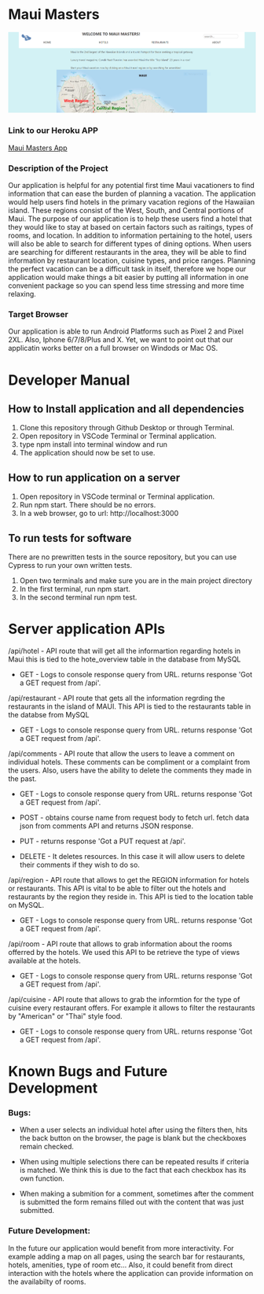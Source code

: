 
# Maui Masters 

![screenshot of front page](maui_masters.PNG)

### Link to our Heroku APP 
[Maui Masters App](https://pure-beyond-09585.herokuapp.com/)

### Description of the Project 
Our application is helpful for any potential first time Maui vacationers to find information that can ease the burden of planning a vacation. The application would help users find hotels in the primary vacation regions of the Hawaiian island. These regions consist of the West, South, and Central portions of Maui. The purpose of our application  is to help these users find a hotel that they would like to stay at based on certain factors such as raitings, types of rooms, and location. In addition to information pertaining to the hotel, users will also be able to search for different types of dining options. When users are searching for different restaurants in the area, they will be able to find information by restaurant location, cuisine types, and price ranges. Planning the perfect vacation can be a difficult task in itself, therefore we hope our application would make things a bit easier by putting all information in one convenient package so you can spend less time stressing and more time relaxing. 


### Target Browser 
Our application is able to run Android Platforms such as Pixel 2 and Pixel 2XL.
Also, Iphone 6/7/8/Plus and X. Yet, we want to point out that our applicatin works better on 
a full browser on Windods or Mac OS. 



# Developer Manual 

## How to Install application and all dependencies
1. Clone this repository through Github Desktop or through Terminal.
2. Open repository in VSCode Terminal or Terminal application.
3. type npm install into terminal window and run
4. The application should now be set to use. 

## How to run application on a server 
1. Open repository in VSCode terminal or Terminal application.
2. Run npm start. There should be no errors.
3. In a web browser, go to url: http://localhost:3000

## To run tests for software 

There are no prewritten tests in the source repository, but you can use Cypress to run your own written tests.

1. Open two terminals and make sure you are in the main project directory
2. In the first terminal, run npm start.
3. In the second terminal run npm test. 

# Server application APIs
 /api/hotel - API route that will get all the informartion regarding hotels in Maui this is tied to the hote_overview table in the database from MySQL

- GET - Logs to console response query from URL. returns response 'Got a GET request from /api'.

 /api/restaurant - API route that gets all the information regrding the restaurants in the island of MAUI. This API is tied to the restaurants table in the databse from MySQL

 - GET - Logs to console response query from URL. returns response 'Got a GET request from /api'.

 /api/comments - API route that allow the users to leave a comment on individual hotels. These comments can be compliment or a complaint from the users. Also, users have the ability to delete the comments they made in the past.

 - GET - Logs to console response query from URL. returns response 'Got a GET request from /api'.

 - POST - obtains course name from request body to fetch url. fetch data json from comments API and returns JSON response.

- PUT - returns response 'Got a PUT request at /api'.

- DELETE - It deletes resources. In this case it will allow users to delete their comments if they wish to do so. 

 /api/region - API route that allows to get the REGION information for hotels or restaurants. This API is vital to be able to filter out the hotels and restaurants by the region they reside in. This API is tied to the location table on MySQL. 

 - GET - Logs to console response query from URL. returns response 'Got a GET request from /api'.

 /api/room - API route that allows to grab information about the rooms offerred by the hotels. We used this API to be retrieve the type of views available at the hotels. 

 - GET - Logs to console response query from URL. returns response 'Got a GET request from /api'.

 /api/cuisine - API route that allows to grab the informtion for the type of cuisine every restaurant offers. For example it allows to filter the restaurants by "American" or "Thai" style food. 

- GET - Logs to console response query from URL. returns response 'Got a GET request from /api'.

# Known Bugs and Future Development

### Bugs:

- When a user selects an individual hotel after using the filters then, hits the back button on the browser, the page is blank but the checkboxes remain checked. 

- When using multiple selections there can be repeated results if criteria is matched. We think this is due to the fact that each checkbox has its own function. 

- When making a submition for a comment, sometimes after the comment is submitted the form remains filled out with the content that was just submitted. 

### Future Development:

In the future our application would benefit from more interactivity. For example adding a map on all pages, using the search bar for restaurants, hotels, amenities, type of room etc... Also, it could benefit from direct interaction with the hotels where the application can 
provide information on the availabilty of rooms.  

